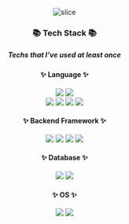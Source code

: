 <div align="center">

![slice](https://capsule-render.vercel.app/api?type=slice&color=auto&height=200&text=Hi%20there👋&fontAlign=70&rotate=13&fontAlignY=25&desc=jihwan's%20GitHub&descAlign=70.&descAlignY=44)

### <span style="text-decoration:none">📚 Tech Stack 📚</span>
##### Techs that I've used at least once
#### ✨ Language ✨
<img src="https://img.shields.io/badge/Java-0E7595?style=flat-square&logo=JAVA&logoColor=white"/>
<img src="https://img.shields.io/badge/Python-3776AB?style=flat-square&logo=Python&logoColor=white"/>
<br>
<img src="https://img.shields.io/badge/HTML5-E34F26?style=flat-square&logo=HTML5&logoColor=white"/>
<img src="https://img.shields.io/badge/CSS3-1572B6?style=flat-square&logo=CSS3&logoColor=white"/>
<img src="https://img.shields.io/badge/JavaScript-F7DF1E?style=flat-square&logo=javascript&logoColor=white"/>
<img src="https://img.shields.io/badge/jQuery-0769AD?style=flat-square&logo=jQuery&logoColor=white"/>
<br>
  
#### ✨ Backend Framework ✨
<img src="https://img.shields.io/badge/Spring-6DB33F?style=flat-square&logo=Spring&logoColor=white"/>
<img src="https://img.shields.io/badge/Spring Boot-6DB33F?style=flat-square&logo=SpringBoot&logoColor=white"/>
<img src="https://img.shields.io/badge/MyBatis-C70D2C?style=flat-square&logo=MyBatis&logoColor=white"/>
<img src="https://img.shields.io/badge/JPA-212121?style=flat-square&logo=JPA&logoColor=white"/>
  
#### ✨ Database ✨
<img src="https://img.shields.io/badge/MySQL-4479A1?style=flat-square&logo=MySQL&logoColor=white"/>
<img src="https://img.shields.io/badge/Oracle-F80000?style=flat-square&logo=Oracle&logoColor=white"/>

#### ✨ OS ✨
<img src="https://img.shields.io/badge/Windows-0078D6?style=flat-square&logo=Windows&logoColor=white"/>
<img src="https://img.shields.io/badge/Linux-FCC624?style=flat-square&logo=Linux&logoColor=white"/>
</div>
